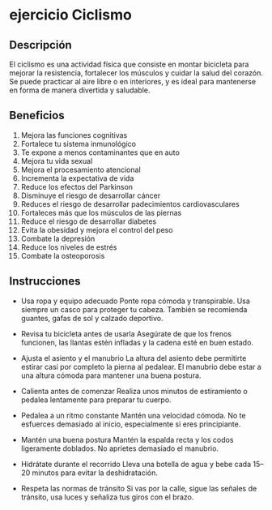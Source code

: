 # ejercicio Ciclismo

## Descripción
El ciclismo es una actividad física que consiste en montar bicicleta para mejorar la resistencia, fortalecer los músculos y cuidar la salud del corazón. Se puede practicar al aire libre o en interiores, y es ideal para mantenerse en forma de manera divertida y saludable.
## Beneficios
1. Mejora las funciones cognitivas
2. Fortalece tu sistema inmunológico
3. Te expone a menos contaminantes que en auto
4. Mejora tu vida sexual
5. Mejora el procesamiento atencional
6. Incrementa la expectativa de vida
7. Reduce los efectos del Parkinson
8. Disminuye el riesgo de desarrollar cáncer
9. Reduces el riesgo de desarrollar padecimientos cardiovasculares
10. Fortaleces más que los músculos de las piernas
11. Reduce el riesgo de desarrollar diabetes
12. Evita la obesidad y mejora el control del peso
13. Combate la depresión
14. Reduce los niveles de estrés
15. Combate la osteoporosis 

## Instrucciones
+ Usa ropa y equipo adecuado
   Ponte ropa cómoda y transpirable. Usa siempre un casco para proteger tu cabeza. También se recomienda guantes, gafas de sol y calzado deportivo.

+ Revisa tu bicicleta antes de usarla
   Asegúrate de que los frenos funcionen, las llantas estén infladas y la cadena esté en buen estado.

+ Ajusta el asiento y el manubrio
  La altura del asiento debe permitirte estirar casi por completo la pierna al pedalear. El manubrio debe estar a una altura cómoda para mantener una buena postura.

+ Calienta antes de comenzar
  Realiza unos minutos de estiramiento o pedalea lentamente para preparar tu cuerpo.

+ Pedalea a un ritmo constante
  Mantén una velocidad cómoda. No te esfuerces demasiado al inicio, especialmente si eres principiante.

+ Mantén una buena postura
  Mantén la espalda recta y los codos ligeramente doblados. No aprietes demasiado el manubrio.

+ Hidrátate durante el recorrido
  Lleva una botella de agua y bebe cada 15–20 minutos para evitar la deshidratación.

+ Respeta las normas de tránsito
  Si vas por la calle, sigue las señales de tránsito, usa luces y señaliza tus giros con el brazo.



